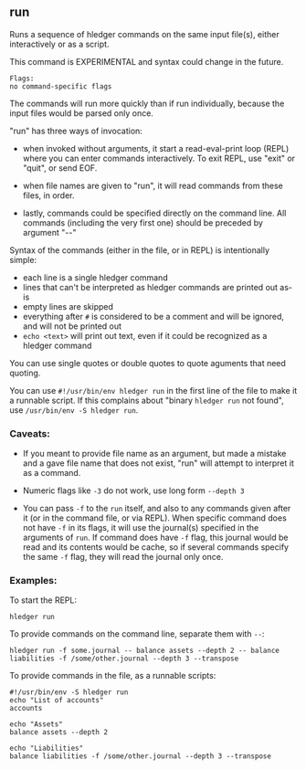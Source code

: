 ## run 

Runs a sequence of hledger commands on the same input file(s), either interactively or as a script.

This command is EXPERIMENTAL and syntax could change in the future.

```flags
Flags:
no command-specific flags
```

The commands will run more quickly than if run individually, because the input files would be parsed only once.

"run" has three ways of invocation:
- when invoked without arguments, it start a read-eval-print loop (REPL) where you can enter commands interactively. To exit REPL, use "exit" or "quit", or send EOF.

- when file names are given to "run", it will read commands from these files, in order.

- lastly, commands could be specified directly on the command line. All commands (including the very first one) should be preceded by argument "--"

Syntax of the commands (either in the file, or in REPL) is intentionally simple:
- each line is a single hledger command
- lines that can't be interpreted as hledger commands are printed out as-is
- empty lines are skipped
- everything after `#` is considered to be a comment and will be ignored, and will not be printed out
- `echo <text>` will print out text, even if it could be recognized as a hledger command 

You can use single quotes or double quotes to quote aguments that need quoting.

You can use `#!/usr/bin/env hledger run` in the first line of the file to make it a runnable script. If this complains about "binary `hledger run` not found", use `/usr/bin/env -S hledger run`.

### Caveats:

- If you meant to provide file name as an argument, but made a mistake and a gave file name that does not exist, "run" will attempt to interpret it as a command.

- Numeric flags like `-3` do not work, use long form `--depth 3`

- You can pass `-f` to the `run` itself, and also to any commands given after it (or in the command file, or via REPL). When specific command does not have `-f` in its flags, it will use the journal(s) specified in the arguments of `run`. If command does have `-f` flag, this journal would be read and its contents would be cache, so if several commands specify the same `-f` flag, they will read the journal only once.

### Examples:

To start the REPL:
```cli
hledger run
```

To provide commands on the command line, separate them with `--`:
```cli
hledger run -f some.journal -- balance assets --depth 2 -- balance liabilities -f /some/other.journal --depth 3 --transpose
```

To provide commands in the file, as a runnable scripts:
```cli
#!/usr/bin/env -S hledger run
echo "List of accounts"
accounts

echo "Assets"
balance assets --depth 2

echo "Liabilities"
balance liabilities -f /some/other.journal --depth 3 --transpose
```

